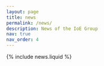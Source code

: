 ```yaml
---
layout: page
title: news
permalink: /news/
description: News of the IoE Group
nav: true
nav_order: 4
---
```


{% include news.liquid %}
